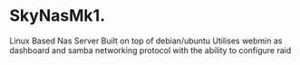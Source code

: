 # SkyNasMk1.
Linux Based Nas Server 
Built on top of debian/ubuntu
Utilises webmin as dashboard and samba networking protocol with the ability to configure raid
